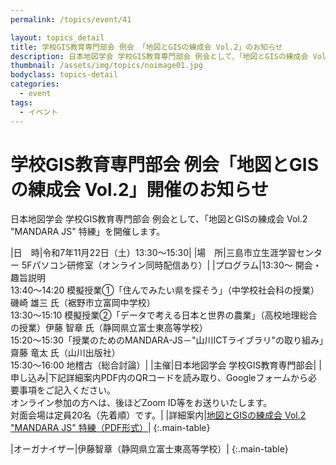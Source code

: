 ```yaml
---
permalink: /topics/event/41

layout: topics_detail
title: 学校GIS教育専門部会 例会 「地図とGISの練成会 Vol.2」のお知らせ
description: 日本地図学会 学校GIS教育専門部会 例会として、「地図とGISの練成会 Vol.2 "MANDARA JS" 特練」を開催します。
thumbnail: /assets/img/topics/noimage01.jpg
bodyclass: topics-detail
categories:
  - event
tags:
  - イベント
---
```


# 学校GIS教育専門部会 例会「地図とGISの練成会 Vol.2」開催のお知らせ

日本地図学会 学校GIS教育専門部会 例会として、「地図とGISの練成会 Vol.2 "MANDARA JS" 特練」を開催します。

|日　時|令和7年11月22日（土）13:30～15:30|
|場　所|三島市立生涯学習センター 5Fパソコン研修室（オンライン同時配信あり）|
|プログラム|13:30～ 開会・趣旨説明<br>13:40～14:20 模擬授業➀「住んでみたい県を探そう」（中学校社会科の授業）磯崎 雄三 氏（裾野市立富岡中学校）<br>13:30～15:10 模擬授業➁「データで考える日本と世界の農業」（高校地理総合の授業）伊藤 智章 氏（静岡県立富士東高等学校）<br>15:20～15:30「授業のためのMANDARA-JS－"山川ICTライブラリ"の取り組み」齋藤 竜太 氏（山川出版社）<br>15:30～16:00 地稽古（総合討論）|
|主催|日本地図学会 学校GIS教育専門部会|
|申し込み|下記詳細案内PDF内のQRコードを読み取り、Googleフォームから必要事項をご記入ください。<br>オンライン参加の方へは、後ほどZoom ID等をお送りいたします。<br>対面会場は定員20名（先着順）です。|
|詳細案内|<a href="../../assets/file/event_41.pdf">地図とGISの練成会 Vol.2 "MANDARA JS" 特練（PDF形式）</a>|
{:.main-table}

|オーガナイザー|伊藤智章（静岡県立富士東高等学校）|
{:.main-table}
